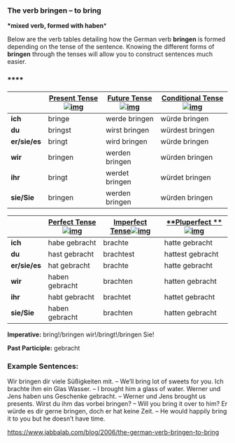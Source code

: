 ### The verb bringen – to bring

**\*mixed verb, formed with haben***

Below are the verb tables detailing how the German verb **bringen** is formed depending on the tense of the sentence. Knowing the different forms of **bringen** through the tenses will allow you to construct sentences much easier.

### ****

|               | [**Present Tense**![img](https://www.jabbalab.com/images/qm.jpg)](http://www.jabbalab.com/blog/880/how-german-verbs-work-in-the-present-tense-part-1) | [**Future Tense**![img](https://www.jabbalab.com/images/qm.jpg)](http://www.jabbalab.com/blog/1126/german-future-tense-and-how-to-use-it) | [**Conditional Tense**![img](https://www.jabbalab.com/images/qm.jpg)](http://www.jabbalab.com/blog/1160/german-conditional-tense-what-it-is-and-how-to-use-it) |
| ------------- | ---------------------------------------- | ---------------------------------------- | ---------------------------------------- |
| **ich**       | bringe                                   | werde bringen                            | würde bringen                            |
| **du**        | bringst                                  | wirst bringen                            | würdest bringen                          |
| **er/sie/es** | bringt                                   | wird bringen                             | würde bringen                            |
| **wir**       | bringen                                  | werden bringen                           | würden bringen                           |
| **ihr**       | bringt                                   | werdet bringen                           | würdet bringen                           |
| **sie/Sie**   | bringen                                  | werden bringen                           | würden bringen                           |

 

|               | [Perfect Tense![img](https://www.jabbalab.com/images/qm.jpg)](http://www.jabbalab.com/blog/1011/past-tense-german-how-to-talk-about-the-past-in-german) | [**Imperfect Tense**![img](https://www.jabbalab.com/images/qm.jpg)](http://www.jabbalab.com/blog/1028/past-tense-german-the-imperfect-tense) | [**Pluperfect **![img](https://www.jabbalab.com/images/qm.jpg)](http://www.jabbalab.com/blog/1207/german-past-tense-%E2%80%93-the-pluperfect-tense) |
| ------------- | ---------------------------------------- | ---------------------------------------- | ---------------------------------------- |
| **ich**       | habe gebracht                            | brachte                                  | hatte gebracht                           |
| **du**        | hast gebracht                            | brachtest                                | hattest gebracht                         |
| **er/sie/es** | hat gebracht                             | brachte                                  | hatte gebracht                           |
| **wir**       | haben gebracht                           | brachten                                 | hatten gebracht                          |
| **ihr**       | habt gebracht                            | brachtet                                 | hattet gebracht                          |
| **sie/Sie**   | haben gebracht                           | brachten                                 | hatten gebracht                          |

**Imperative:** bring!/bringen wir!/bringt!/bringen Sie!

**Past Participle:** gebracht

### Example Sentences:

Wir bringen dir viele Süßigkeiten mit. – We’ll bring lot of sweets for you.
Ich brachte ihm ein Glas Wasser. – I brought him a glass of water.
Werner und Jens haben uns Geschenke gebracht. – Werner und Jens brought us presents.
Wirst du ihm das vorbei bringen? – Will you bring it over to him?
Er würde es dir gerne bringen, doch er hat keine Zeit. – He would happily bring it to you but he doesn’t have time.



https://www.jabbalab.com/blog/2006/the-german-verb-bringen-to-bring